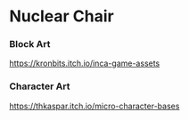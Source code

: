 # Nuclear Chair

### Block Art
https://kronbits.itch.io/inca-game-assets

### Character Art
https://thkaspar.itch.io/micro-character-bases
